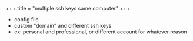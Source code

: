 +++
title = "multiple ssh keys same computer"
+++

- config file
- custom "domain" and different ssh keys
- ex: personal and professional, or different account for whatever reason
